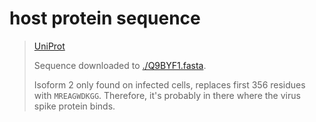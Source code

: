 # host protein sequence

> [UniProt](https://www.uniprot.org/uniprotkb/Q9BYF1/entry)
> 
> Sequence downloaded to [./Q9BYF1.fasta](./Q9BYF1.fasta).
> 
> Isoform 2 only found on infected cells, replaces first 356 residues with `MREAGWDKGG`. Therefore, it's probably in there where the virus spike protein binds.

